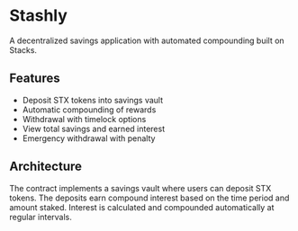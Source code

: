 # Stashly
A decentralized savings application with automated compounding built on Stacks.

## Features
- Deposit STX tokens into savings vault
- Automatic compounding of rewards
- Withdrawal with timelock options
- View total savings and earned interest
- Emergency withdrawal with penalty

## Architecture
The contract implements a savings vault where users can deposit STX tokens. The deposits earn compound interest based on the time period and amount staked. Interest is calculated and compounded automatically at regular intervals.